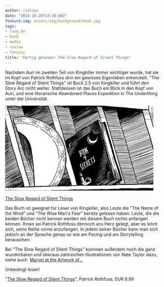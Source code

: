 ```yaml
---
author: isotopp
date: "2014-10-28T14:30:00Z"
feature-img: assets/img/background/book.jpg
tags:
- lang_de
- book
- media
- review
- fantasy
title: 'Fertig gelesen: The Slow Regard of Silent Things'
---
```

Nachdem Auri im zweiten Teil von Kingkiller immer wichtiger wurde, hat sie im Kopf von Patrick Rothfuss drin ein gewisses Eigenleben entwickelt. "The Slow Regard of Silent Things" ist Buch 2.5 von Kingkiller und führt den Story Arc nicht weiter. Stattdessen ist das Buch ein Blick in den Kopf von Auri, und eine literarische Abandoned Places Expedition in The Underthing unter der Universität.

[![](/uploads/2014/10/slow-regard.jpg)](https://www.amazon.de/Regard-Silent-Things-Kingkiller-Chronicle-ebook/dp/B00J9SUF2W)

[The Slow Regard of Slient Things](https://www.amazon.de/Regard-Silent-Things-Kingkiller-Chronicle-ebook/dp/B00J9SUF2W)

Das Buch ist geeignet für Leser von Kingkiller, also Leute die "The Name of the Wind" und "The Wise Man's Fear" bereits gelesen haben. Leute, die die beiden Bücher nicht kennen werden mit diesem Buch nichts anfangen können. Ihnen sei Patrick Rothfuss dennoch ans Herz gelegt, aber es lohnt sich, seine Reihe vorne anzufangen. In jedem seiner Bücher kann man sich jedoch an der Sprache genau so wie am Pacing und am Storytelling berauschen.

Bei "The Slow Regard of Silent Things" kommen außerdem noch die ganz wunderbaren und überaus zahlreichen Illustrationen von Nate Taylor dazu, siehe auch 
[Marvel at the Artwork of…](http://io9.com/marvel-at-the-artwork-of-patrick-rothfuss-slow-regard-o-1651321857)

Unbedingt lesen!

"[The Slow Regard of Silent Things](https://www.amazon.de/Regard-Silent-Things-Kingkiller-Chronicle-ebook/dp/B00J9SUF2W)", Patrick Rothfuss, EUR 8.99

